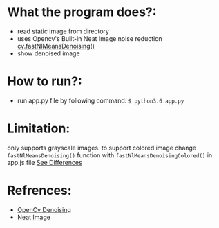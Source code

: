 What the program does?:
=============
* read static image from directory
* uses Opencv's Built-in Neat Image noise reduction [cv.fastNlMeansDenoising()](https://docs.opencv.org/3.4.3/d1/d79/group__photo__denoise.html#ga4c6b0031f56ea3f98f768881279ffe93)
* show denoised image

How to run?:
=============
* run app.py file by following command: `$ python3.6 app.py`

Limitation:
=============
only supports grayscale images.
to support colored image change `fastNlMeansDenoising()` function with `fastNlMeansDenoisingColored()` in app.js file [See Differences](https://docs.opencv.org/3.4.3/d1/d79/group__photo__denoise.html#ga03aa4189fc3e31dafd638d90de335617)

Refrences:
=============
* [OpenCv Denoising](https://docs.opencv.org/3.4.3/d5/d69/tutorial_py_non_local_means.html)
* [Neat Image](https://ni.neatvideo.com/overview/how-does-it-work)
